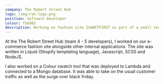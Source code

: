 ```yaml
---
company: The Robert Street Hub
logo: /img/rsh-logo.png
position: Software Developer
colour: fbdd02
description: Working on fashion site ISAWITFIRST as part of a small team. Working in a high pressure environment getting features finished and tested. Using JS, Serverless and Shopify.
---
```


At the The Robert Street Hub (team 4 - 5 developers), I worked on our e-commerce fashion site alongside other internal applications. The site was written in Liquid (Shopify templating language), Javascript, SCSS and NodeJS.

I also worked on a Colour swatch tool that was deployed to Lambda and connected to a Mongo database. It was able to take on the usual customer traffic as well as the surge over black friday.
